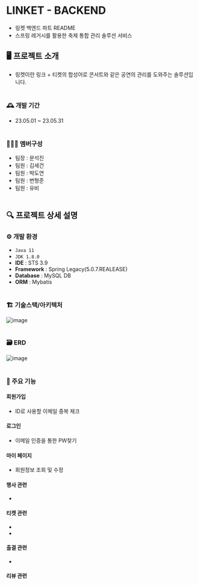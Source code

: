 # LINKET - BACKEND
- 링켓 백엔드 파트 README
- 스프링 레거시를 활용한 축제 통합 관리 솔루션 서비스


## 🖥️ 프로젝트 소개
- 링켓이란 링크 + 티켓의 합성어로 콘서트와 같은 공연의 관리를 도와주는 솔루션입니다.
<br><br>

### 🕰️ 개발 기간
- 23.05.01 ~ 23.05.31
<br><br>

### 🧑‍🤝‍🧑 멤버구성
 - 팀장 : 문석진
 - 팀원 : 김세건
 - 팀원 : 박도연
 - 팀원 : 변형준
 - 팀원 : 유비
<br><br>

## 🔍 프로젝트 상세 설명
### ⚙️ 개발 환경
- `Java 11`
- `JDK 1.8.0`
- **IDE** : STS 3.9
- **Framework** : Spring Legacy(5.0.7.REALEASE)
- **Database** : MySQL DB
- **ORM** : Mybatis
<br><br>

### 🏗️ 기술스택/아키텍처
![image](https://github.com/KB-Final-Team-2/linket-backend/assets/88961874/3df6692d-a690-4109-9379-37d8931cfa98)
<br><br>

### 🗃️ ERD
![image](https://github.com/KB-Final-Team-2/linket-backend/assets/88961874/b7813074-229e-4cfe-b609-0687fe294acc)
<br><br>

### 📌 주요 기능
#### 회원가입
- ID로 사용할 이메일 중복 체크

#### 로그인
- 이메일 인증을 통한 PW찾기

#### 마이 페이지
- 회원정보 조회 및 수정

#### 행사 관련
- 

#### 티켓 관련
- 
- 

#### 출결 관련
- 

#### 리뷰 관련
